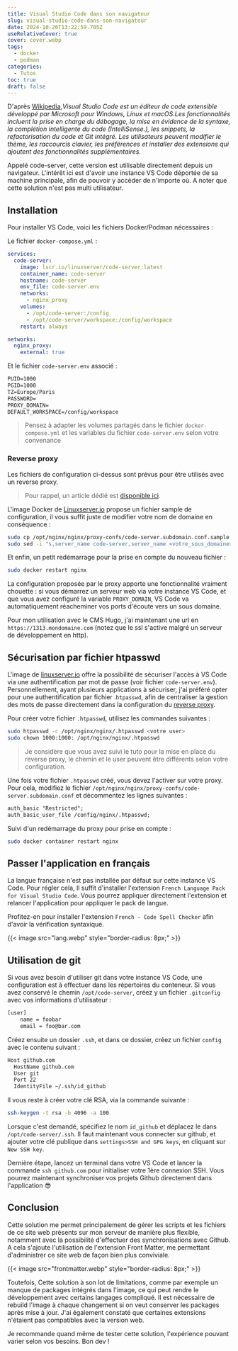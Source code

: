```yaml
---
title: Visual Studio Code dans son navigateur
slug: visual-studio-code-dans-son-navigateur
date: 2024-10-26T13:22:59.705Z
useRelativeCover: true
cover: cover.webp
tags:
  - docker
  - podman
categories:
  - Tutos
toc: true
draft: false
---
```


D'après [Wikipedia](https://fr.wikipedia.org/wiki/Visual_Studio_Code),*Visual Studio Code est un éditeur de code extensible développé par Microsoft pour Windows, Linux et macOS.Les fonctionnalités incluent la prise en charge du débogage, la mise en évidence de la syntaxe, la complétion intelligente du code (IntelliSense.), les snippets, la refactorisation du code et Git intégré. Les utilisateurs peuvent modifier le thème, les raccourcis clavier, les préférences et installer des extensions qui ajoutent des fonctionnalités supplémentaires.*

Appelé code-server, cette version est utilisable directement depuis un navigateur. L'intérêt ici est d'avoir une instance VS Code déportée de sa machine principale, afin de pouvoir y accéder de n'importe où. A noter que cette solution n'est pas multi utilisateur.

## Installation

Pour installer VS Code, voici les fichiers Docker/Podman nécessaires :

Le fichier `docker-compose.yml` :

```yml
services:
  code-server:
    image: lscr.io/linuxserver/code-server:latest
    container_name: code-server
    hostname: code-server
    env_file: code-server.env
    networks:
      - nginx_proxy
    volumes:
      - /opt/code-server:/config
      - /opt/code-server/workspace:/config/workspace
    restart: always

networks:
  nginx_proxy:
    external: true
```

Et le fichier `code-server.env` associé :

```txt
PUID=1000
PGID=1000
TZ=Europe/Paris
PASSWORD=
PROXY_DOMAIN=
DEFAULT_WORKSPACE=/config/workspace
```

> Pensez à adapter les volumes partagés dans le fichier `docker-compose.yml` et les variables du fichier `code-server.env` selon votre convenance

### Reverse proxy

Les fichiers de configuration ci-dessus sont prévus pour être utilisés avec un reverse proxy.

> Pour rappel, un article dédié est [disponible ici](/posts/reverse-proxy-nginx/).

L'image Docker de [Linuxserver.io](https://docs.linuxserver.io/general/swag/) propose un fichier sample de configuration, il vous suffit juste de modifier votre nom de domaine en conséquence :

```bash
sudo cp /opt/nginx/nginx/proxy-confs/code-server.subdomain.conf.sample /opt/nginx/nginx/proxy-confs/code-server.subdomain.conf
sudo sed -i "s,server_name code-server,server_name <votre_sous_domaine>,g" /opt/nginx/nginx/proxy-confs/code-server.subdomain.conf
```

Et enfin, un petit redémarrage pour la prise en compte du nouveau fichier :

```bash
sudo docker restart nginx
```

La configuration proposée par le proxy apporte une fonctionnalité vraiment chouette : si vous démarrez un serveur web via votre instance VS Code, et que vous avez configuré la variable `PROXY_DOMAIN`, VS Code va automatiquement réacheminer vos ports d'écoute vers un sous domaine.

 Pour mon utilisation avec le CMS Hugo, j'ai maintenant une url en `https://1313.mondomaine.com` (notez que le ssl s'active malgré un serveur de développement en http). 

## Sécurisation par fichier htpasswd

L'image de [linuxserver.io](https://docs.linuxserver.io/images/docker-code-server/) offre la possibilité de sécuriser l'accès à VS Code via une authentification par mot de passe (voir fichier `code-server.env`). Personnellement, ayant plusieurs applications à sécuriser, j'ai préféré opter pour une authentification par fichier .`htpasswd`, afin de centraliser la gestion des mots de passe directement dans la configuration du [reverse proxy](/posts/reverse-proxy-nginx/).

Pour créer votre fichier `.htpasswd`, utilisez les commandes suivantes :

```bash
sudo htpasswd -c /opt/nginx/nginx/.htpasswd <votre user>
sudo chown 1000:1000: /opt/nginx/nginx/.htpasswd
```

> Je considère que vous avez suivi le tuto pour la mise en place du reverse proxy, le chemin et le user peuvent être différents selon votre configuration.

Une fois votre fichier `.htpasswd` créé, vous devez l'activer sur votre proxy. Pour cela, modifiez le fichier `/opt/nginx/nginx/proxy-confs/code-server.subdomain.conf` et décommentez les lignes suivantes :

```txt
auth_basic "Restricted";
auth_basic_user_file /config/nginx/.htpasswd;
```

Suivi d'un redémarrage du proxy pour prise en compte :

```bash
sudo docker container restart nginx
```

## Passer l'application en français

La langue française n'est pas installée par défaut sur cette instance VS Code. Pour régler cela, Il suffit d'installer l'extension `French Language Pack for Visual Studio Code`. Vous pourrez appliquer directement l'extension  et relancer l'application pour appliquer le pack de langue.

Profitez-en pour installer l'extension `French - Code Spell Checker` afin d'avoir la vérification syntaxique.

{{< image src="lang.webp" style="border-radius: 8px;" >}}

## Utilisation de git

Si vous avez besoin d'utiliser git dans votre instance VS Code, une configuration est à effectuer dans les répertoires du conteneur. Si vous avez conservé le chemin `/opt/code-server`, créez y un fichier `.gitconfig` avec vos informations d'utilisateur :

```txt
[user]
    name = foobar
    email = foo@bar.com
```

Créez ensuite un dossier `.ssh`, et dans ce dossier, créez un fichier `config` avec le contenu suivant :

```txt
Host github.com
  HostName github.com
  User git
  Port 22
  IdentityFile ~/.ssh/id_github
```

Il vous reste à créer votre clé RSA, via la commande suivante :

```bash
ssh-keygen -t rsa -b 4096 -a 100
```

Lorsque c'est demandé, spécifiez le nom `id_github` et déplacez le dans `/opt/code-server/.ssh`. Il faut maintenant vous connecter sur github, et ajouter votre clé publique dans `settings>SSH and GPG keys`, en cliquant sur `New SSH key`.

Dernière étape, lancez un terminal dans votre VS Code et lancer la commande `ssh github.com` pour initialiser votre 1ère connexion SSH. Vous pourrez maintenant synchroniser vos projets Github directement dans l'application :sunglasses:

## Conclusion

Cette solution me permet principalement de gérer les scripts et les fichiers de ce site web présents sur mon serveur de manière plus flexible, notamment avec la possibilité d'effectuer des synchronisations avec Github. A cela s'ajoute l'utilisation de l'extension Front Matter, me permettant d'administrer ce site web de façon bien plus conviviale.

{{< image src="frontmatter.webp" style="border-radius: 8px;" >}}

Toutefois, Cette solution à son lot de limitations, comme par exemple un manque de packages intégrés dans l'image, ce qui peut rendre le développement avec certains langages compliqué. Il est nécessaire de rebuild l'image à chaque changement si on veut conserver les packages après mise à jour. J'ai également constaté que certaines extensions n'étaient pas compatibles avec la version web.

Je recommande quand même de tester cette solution, l'expérience pouvant varier selon vos besoins. Bon dev !
